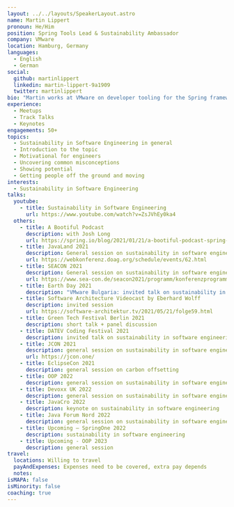 ```yaml
---
layout: ../../layouts/SpeakerLayout.astro
name: Martin Lippert
pronoun: He/Him
position: Spring Tools Lead & Sustainability Ambassador
company: VMware
location: Hamburg, Germany
languages:
  - English
  - German
social:
  github: martinlippert
  linkedin: martin-lippert-9a1909
  twitter: martinlippert
bio: "Martin works at VMware on developer tooling for the Spring framework and cloud platforms. He leads the team that ships all the Spring Tools for Eclipse, Visual Studio Code, and Theia, and is researching and implementing future cloud-based developer tooling. Beyond that, he is working on sustainability in software engineering to fight climate change and likes to spread the word about all the possibilities that software engineers have to make a difference."
experience:
  - Meetups
  - Track Talks
  - Keynotes
engagements: 50+
topics:
  - Sustainability in Software Engineering in general
  - Introduction to the topic
  - Motivational for engineers
  - Uncovering common misconceptions
  - Showing potential
  - Getting people off the ground and moving
interests:
  - Sustainability in Software Engineering
talks:
  youtube:
    - title: Sustainability in Software Engineering
      url: https://www.youtube.com/watch?v=ZsJVhEy0ka4
  others:
    - title: A Bootiful Podcast
      description: with Josh Long
      url: https://spring.io/blog/2021/01/21/a-bootiful-podcast-spring-tools-lead-martin-lippert-on-sustainable-software
    - title: JavaLand 2021
      description: General session on sustainability in software engineering
      url: https://webkonferenz.doag.org/schedule/events/62.html
    - title: SEACON 2021
      description: General session on sustainability in software engineering
      url: https://www.sea-con.de/seacon2021/programm/konferenzprogramm.html
    - title: Earth Day 2021
      description: "VMware Bulgaria: invited talk on sustainability in software engineering"
    - title: Software Architecture Videocast by Eberhard Wolff
      description: invited session
      url: https://software-architektur.tv/2021/05/21/folge59.html
    - title: Green Tech Festival Berlin 2021
      description: short talk + panel discussion
    - title: DATEV Coding Festival 2021
      description: invited talk on sustainability in software engineering (internal conference)
    - title: JCON 2021
      description: general session on sustainability in software engineering
      url: https://jcon.one/
    - title: EclipseCon 2021
      description: general session on carbon offsetting
    - title: OOP 2022
      description: general session on sustainability in software engineering (as part of the signature track)
    - title: Devoxx UK 2022
      description: general session on sustainability in software engineering
    - title: JavaCro 2022
      description: keynote on sustainability in software engineering
    - title: Java Forum Nord 2022
      description: general session on sustainability in software engineering
    - title: Upcoming – SpringOne 2022
      description: sustainability in software engineering
    - title: Upcoming - OOP 2023
      description: general session
travel:
  locations: Willing to travel
  payAndExpenses: Expenses need to be covered, extra pay depends
  notes:
isMAPA: false
isMinority: false
coaching: true
---
```

